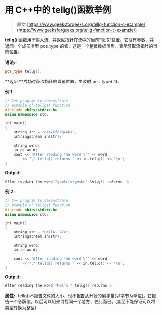 # 用 C++中的 tellg()函数举例

> 原文:[https://www.geeksforgeeks.org/tellg-function-c-example/](https://www.geeksforgeeks.org/tellg-function-c-example/)

**tellg()** 函数用于输入流，并返回指针在流中的当前“获取”位置。它没有参数，并返回一个成员类型 pos_type 的值，这是一个整数数据类型，表示获取流指针的当前位置。

**语法:-**

```cpp
pos_type tellg(); 

```

**返回:**成功时获取指针的当前位置，失败时 pos_type(-1)。

**例 1**

```cpp
// C++ program to demonstrate 
// example of tellg() function.
#include <bits/stdc++.h>
using namespace std;

int main()
{
    string str = "geeksforgeeks";
    istringstream in(str);

    string word;
    in >> word;
    cout << "After reading the word \"" << word
        << "\" tellg() returns " << in.tellg() << '\n';
}
```

**Output:**

```cpp
After reading the word "geeksforgeeks" tellg() returns -1

```

**例 2 :**

```cpp
// C++ program to demonstrate 
// example of tellg() function.
#include <bits/stdc++.h>
using namespace std;

int main()
{
    string str = "Hello, GFG";
    istringstream in(str);

    string word;    
    in >> word;

    cout << "After reading the word \"" << word
        << "\" tellg() returns " << in.tellg() << '\n';
}
```

**Output:**

```cpp
After reading the word "Hello," tellg() returns 6

```

**属性:-**
tellg()不报告文件的大小，也不报告从开始的偏移量(以字节为单位)。它报告一个令牌值，以后可以用来寻找同一个地方，仅此而已。(甚至不能保证可以将类型转换为整型)